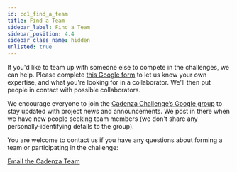 ```yaml
---
id: cc1_find_a_team
title: Find a Team
sidebar_label: Find a Team
sidebar_position: 4.4
sidebar_class_name: hidden
unlisted: true
---
```


If you'd like to team up with someone else to compete in the challenges, we can help. Please complete [this Google form](https://forms.gle/oZDFEEQLbhroQ3H77) to let us know your own expertise, and what you're looking for in a collaborator. We'll then put people in contact with possible collaborators.

We encourage everyone to join the [Cadenza Challenge’s Google group](https://groups.google.com/g/cadenza-challenge) to stay updated with project news and announcements. We post in there when we have new people seeking team members (we don't share any personally-identifying details to the group).

You are welcome to contact us if you have any questions about forming a team or participating in the challenge:

[Email the Cadenza Team](mailto:cadenzachallengecontact@gmail.com)